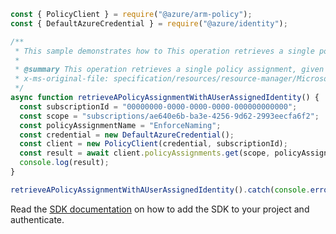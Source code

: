 ```javascript
const { PolicyClient } = require("@azure/arm-policy");
const { DefaultAzureCredential } = require("@azure/identity");

/**
 * This sample demonstrates how to This operation retrieves a single policy assignment, given its name and the scope it was created at.
 *
 * @summary This operation retrieves a single policy assignment, given its name and the scope it was created at.
 * x-ms-original-file: specification/resources/resource-manager/Microsoft.Authorization/stable/2021-06-01/examples/getPolicyAssignmentWithUserAssignedIdentity.json
 */
async function retrieveAPolicyAssignmentWithAUserAssignedIdentity() {
  const subscriptionId = "00000000-0000-0000-0000-000000000000";
  const scope = "subscriptions/ae640e6b-ba3e-4256-9d62-2993eecfa6f2";
  const policyAssignmentName = "EnforceNaming";
  const credential = new DefaultAzureCredential();
  const client = new PolicyClient(credential, subscriptionId);
  const result = await client.policyAssignments.get(scope, policyAssignmentName);
  console.log(result);
}

retrieveAPolicyAssignmentWithAUserAssignedIdentity().catch(console.error);
```

Read the [SDK documentation](https://github.com/Azure/azure-sdk-for-js/blob/%40azure%2Farm-policy_5.0.1/sdk/policy/arm-policy/README.md) on how to add the SDK to your project and authenticate.
